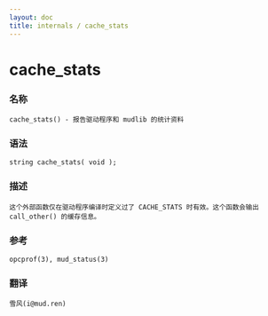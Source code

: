```yaml
---
layout: doc
title: internals / cache_stats
---
```

# cache_stats

### 名称

    cache_stats() - 报告驱动程序和 mudlib 的统计资料

### 语法

    string cache_stats( void );

### 描述

    这个外部函数仅在驱动程序编译时定义过了 CACHE_STATS 时有效。这个函数会输出 call_other() 的缓存信息。

### 参考

    opcprof(3), mud_status(3)

### 翻译 ###

    雪风(i@mud.ren)
